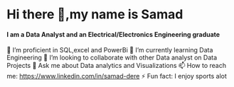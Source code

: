# Hi there 👋,my name is Samad
#### **I am a Data Analyst and an Electrical/Electronics Engineering graduate**
🔭 I’m proficient in SQL,excel and PowerBi
🌱 I’m currently learning Data Engineering
 👯 I’m looking to collaborate with other Data analyst on Data Projects
 💬 Ask me about Data analytics and Visualizations
 📫 How to reach me: https://www.linkedin.com/in/samad-dere
  ⚡ Fun fact: I enjoy sports alot

<!--
**deresamad/deresamad** is a ✨ _special_ ✨ repository because its `README.md` (this file) appears on your GitHub profile.

Here are some ideas to get you started:

- 🔭 I’m currently working on ...
- 🌱 I’m currently learning Data Engineering
- 👯 I’m looking to collaborate on ...
- 🤔 I’m looking for help with ...
- 💬 Ask me about ...
- 📫 How to reach me: ...
- 😄 Pronouns: ...
- ⚡ Fun fact: ...
-->
